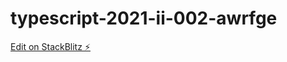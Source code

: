# typescript-2021-ii-002-awrfge

[Edit on StackBlitz ⚡️](https://stackblitz.com/edit/typescript-2021-ii-002-awrfge)